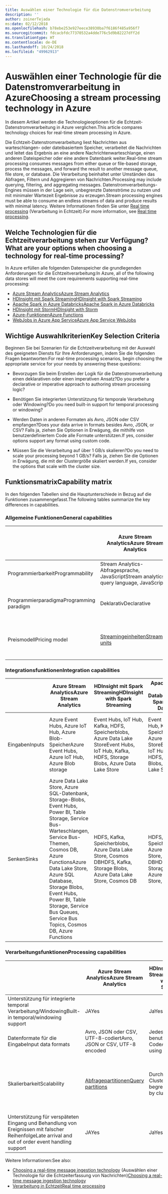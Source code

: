 ```yaml
---
title: Auswählen einer Technologie für die Datenstromverarbeitung
description: ''
author: zoinerTejada
ms:date: 02/12/2018
ms.openlocfilehash: b78ebe253e927eece38930ba7f6186f485a956f7
ms.sourcegitcommit: fdcacbfdc77370532a4dde776c5d9b82227dff2d
ms.translationtype: HT
ms.contentlocale: de-DE
ms.lasthandoff: 10/24/2018
ms.locfileid: "49962913"
---
```

# <a name="choosing-a-stream-processing-technology-in-azure"></a><span data-ttu-id="005db-102">Auswählen einer Technologie für die Datenstromverarbeitung in Azure</span><span class="sxs-lookup"><span data-stu-id="005db-102">Choosing a stream processing technology in Azure</span></span>

<span data-ttu-id="005db-103">In diesem Artikel werden die Technologieoptionen für die Echtzeit-Datenstromverarbeitung in Azure verglichen.</span><span class="sxs-lookup"><span data-stu-id="005db-103">This article compares technology choices for real-time stream processing in Azure.</span></span>

<span data-ttu-id="005db-104">Die Echtzeit-Datenstromverarbeitung liest Nachrichten aus warteschlangen- oder dateibasiertem Speicher, verarbeitet die Nachrichten und leitet das Ergebnis an eine andere Nachrichtenwarteschlange, einen anderen Dateispeicher oder eine andere Datenbank weiter.</span><span class="sxs-lookup"><span data-stu-id="005db-104">Real-time stream processing consumes messages from either queue or file-based storage, process the messages, and forward the result to another message queue, file store, or database.</span></span> <span data-ttu-id="005db-105">Die Verarbeitung beinhaltet unter Umständen das Abfragen, Filtern und Aggregieren von Nachrichten.</span><span class="sxs-lookup"><span data-stu-id="005db-105">Processing may include querying, filtering, and aggregating messages.</span></span> <span data-ttu-id="005db-106">Datenstromverarbeitungs-Engines müssen in der Lage sein, unbegrenzte Datenströme zu nutzen und mit minimaler Wartezeit Ergebnisse zu erzeugen.</span><span class="sxs-lookup"><span data-stu-id="005db-106">Stream processing engines must be able to consume an endless streams of data and produce results with minimal latency.</span></span> <span data-ttu-id="005db-107">Weitere Informationen finden Sie unter [Real time processing](../big-data/real-time-processing.md) (Verarbeitung in Echtzeit).</span><span class="sxs-lookup"><span data-stu-id="005db-107">For more information, see [Real time processing](../big-data/real-time-processing.md).</span></span>

## <a name="what-are-your-options-when-choosing-a-technology-for-real-time-processing"></a><span data-ttu-id="005db-108">Welche Technologien für die Echtzeitverarbeitung stehen zur Verfügung?</span><span class="sxs-lookup"><span data-stu-id="005db-108">What are your options when choosing a technology for real-time processing?</span></span>
<span data-ttu-id="005db-109">In Azure erfüllen alle folgenden Datenspeicher die grundlegenden Anforderungen für die Echtzeitverarbeitung:</span><span class="sxs-lookup"><span data-stu-id="005db-109">In Azure, all of the following data stores will meet the core requirements supporting real-time processing:</span></span>
- [<span data-ttu-id="005db-110">Azure Stream Analytics</span><span class="sxs-lookup"><span data-stu-id="005db-110">Azure Stream Analytics</span></span>](/azure/stream-analytics/)
- [<span data-ttu-id="005db-111">HDInsight mit Spark Streaming</span><span class="sxs-lookup"><span data-stu-id="005db-111">HDInsight with Spark Streaming</span></span>](/azure/hdinsight/spark/apache-spark-streaming-overview)
- [<span data-ttu-id="005db-112">Apache Spark in Azure Databricks</span><span class="sxs-lookup"><span data-stu-id="005db-112">Apache Spark in Azure Databricks</span></span>](/azure/azure-databricks/)
- [<span data-ttu-id="005db-113">HDInsight mit Storm</span><span class="sxs-lookup"><span data-stu-id="005db-113">HDInsight with Storm</span></span>](/azure/hdinsight/storm/apache-storm-overview)
- [<span data-ttu-id="005db-114">Azure-Funktionen</span><span class="sxs-lookup"><span data-stu-id="005db-114">Azure Functions</span></span>](/azure/azure-functions/functions-overview)
- [<span data-ttu-id="005db-115">WebJobs in Azure App Service</span><span class="sxs-lookup"><span data-stu-id="005db-115">Azure App Service WebJobs</span></span>](/azure/app-service/web-sites-create-web-jobs)

## <a name="key-selection-criteria"></a><span data-ttu-id="005db-116">Wichtige Auswahlkriterien</span><span class="sxs-lookup"><span data-stu-id="005db-116">Key Selection Criteria</span></span>

<span data-ttu-id="005db-117">Beginnen Sie bei Szenarien für die Echtzeitverarbeitung mit der Auswahl des geeigneten Diensts für Ihre Anforderungen, indem Sie die folgenden Fragen beantworten:</span><span class="sxs-lookup"><span data-stu-id="005db-117">For real-time processing scenarios, begin choosing the appropriate service for your needs by answering these questions:</span></span>

- <span data-ttu-id="005db-118">Bevorzugen Sie beim Erstellen der Logik für die Datenstromverarbeitung einen deklarativen oder einen imperativen Ansatz?</span><span class="sxs-lookup"><span data-stu-id="005db-118">Do you prefer a declarative or imperative approach to authoring stream processing logic?</span></span>

- <span data-ttu-id="005db-119">Benötigen Sie integrierten Unterstützung für temporale Verarbeitung oder Windowing?</span><span class="sxs-lookup"><span data-stu-id="005db-119">Do you need built-in support for temporal processing or windowing?</span></span>

- <span data-ttu-id="005db-120">Werden Daten in anderen Formaten als Avro, JSON oder CSV empfangen?</span><span class="sxs-lookup"><span data-stu-id="005db-120">Does your data arrive in formats besides Avro, JSON, or CSV?</span></span> <span data-ttu-id="005db-121">Falls ja, ziehen Sie Optionen in Erwägung, die mithilfe von benutzerdefiniertem Code alle Formate unterstützen.</span><span class="sxs-lookup"><span data-stu-id="005db-121">If yes, consider options support any format using custom code.</span></span>

- <span data-ttu-id="005db-122">Müssen Sie die Verarbeitung auf über 1 GB/s skalieren?</span><span class="sxs-lookup"><span data-stu-id="005db-122">Do you need to scale your processing beyond 1 GB/s?</span></span> <span data-ttu-id="005db-123">Falls ja, ziehen Sie die Optionen in Erwägung, die mit der Clustergröße skaliert werden.</span><span class="sxs-lookup"><span data-stu-id="005db-123">If yes, consider the options that scale with the cluster size.</span></span> 

## <a name="capability-matrix"></a><span data-ttu-id="005db-124">Funktionsmatrix</span><span class="sxs-lookup"><span data-stu-id="005db-124">Capability matrix</span></span>

<span data-ttu-id="005db-125">In den folgenden Tabellen sind die Hauptunterschiede in Bezug auf die Funktionen zusammengefasst.</span><span class="sxs-lookup"><span data-stu-id="005db-125">The following tables summarize the key differences in capabilities.</span></span> 

### <a name="general-capabilities"></a><span data-ttu-id="005db-126">Allgemeine Funktionen</span><span class="sxs-lookup"><span data-stu-id="005db-126">General capabilities</span></span>

| | <span data-ttu-id="005db-127">Azure Stream Analytics</span><span class="sxs-lookup"><span data-stu-id="005db-127">Azure Stream Analytics</span></span> | <span data-ttu-id="005db-128">HDInsight mit Spark Streaming</span><span class="sxs-lookup"><span data-stu-id="005db-128">HDInsight with Spark Streaming</span></span> | <span data-ttu-id="005db-129">Apache Spark in Azure Databricks</span><span class="sxs-lookup"><span data-stu-id="005db-129">Apache Spark in Azure Databricks</span></span> | <span data-ttu-id="005db-130">HDInsight mit Storm</span><span class="sxs-lookup"><span data-stu-id="005db-130">HDInsight with Storm</span></span> | <span data-ttu-id="005db-131">Azure-Funktionen</span><span class="sxs-lookup"><span data-stu-id="005db-131">Azure Functions</span></span> | <span data-ttu-id="005db-132">WebJobs in Azure App Service</span><span class="sxs-lookup"><span data-stu-id="005db-132">Azure App Service WebJobs</span></span> |
| --- | --- | --- | --- | --- | --- | --- | 
| <span data-ttu-id="005db-133">Programmierbarkeit</span><span class="sxs-lookup"><span data-stu-id="005db-133">Programmability</span></span> | <span data-ttu-id="005db-134">Stream Analytics-Abfragesprache, JavaScript</span><span class="sxs-lookup"><span data-stu-id="005db-134">Stream analytics query language, JavaScript</span></span> | <span data-ttu-id="005db-135">Scala, Python, Java</span><span class="sxs-lookup"><span data-stu-id="005db-135">Scala, Python, Java</span></span> | <span data-ttu-id="005db-136">Scala, Python, Java, R</span><span class="sxs-lookup"><span data-stu-id="005db-136">Scala, Python, Java, R</span></span> | <span data-ttu-id="005db-137">Java, C#</span><span class="sxs-lookup"><span data-stu-id="005db-137">Java, C#</span></span> | <span data-ttu-id="005db-138">C#, F#, Node.js</span><span class="sxs-lookup"><span data-stu-id="005db-138">C#, F#, Node.js</span></span> | <span data-ttu-id="005db-139">C#, Node.js, PHP, Java, Python</span><span class="sxs-lookup"><span data-stu-id="005db-139">C#, Node.js, PHP, Java, Python</span></span> |
| <span data-ttu-id="005db-140">Programmierparadigma</span><span class="sxs-lookup"><span data-stu-id="005db-140">Programming paradigm</span></span> | <span data-ttu-id="005db-141">Deklarativ</span><span class="sxs-lookup"><span data-stu-id="005db-141">Declarative</span></span> | <span data-ttu-id="005db-142">Mischung aus deklarativ und imperativ</span><span class="sxs-lookup"><span data-stu-id="005db-142">Mixture of declarative and imperative</span></span> | <span data-ttu-id="005db-143">Mischung aus deklarativ und imperativ</span><span class="sxs-lookup"><span data-stu-id="005db-143">Mixture of declarative and imperative</span></span> | <span data-ttu-id="005db-144">Imperativ</span><span class="sxs-lookup"><span data-stu-id="005db-144">Imperative</span></span> | <span data-ttu-id="005db-145">Imperativ</span><span class="sxs-lookup"><span data-stu-id="005db-145">Imperative</span></span> | <span data-ttu-id="005db-146">Imperativ</span><span class="sxs-lookup"><span data-stu-id="005db-146">Imperative</span></span> |    
| <span data-ttu-id="005db-147">Preismodell</span><span class="sxs-lookup"><span data-stu-id="005db-147">Pricing model</span></span> | [<span data-ttu-id="005db-148">Streamingeinheiten</span><span class="sxs-lookup"><span data-stu-id="005db-148">Streaming units</span></span>](https://azure.microsoft.com/pricing/details/stream-analytics/) | <span data-ttu-id="005db-149">Pro Clusterstunde</span><span class="sxs-lookup"><span data-stu-id="005db-149">Per cluster hour</span></span> | [<span data-ttu-id="005db-150">Databricks-Einheiten</span><span class="sxs-lookup"><span data-stu-id="005db-150">Databricks units</span></span>](https://azure.microsoft.com/pricing/details/databricks/) | <span data-ttu-id="005db-151">Pro Clusterstunde</span><span class="sxs-lookup"><span data-stu-id="005db-151">Per cluster hour</span></span> | <span data-ttu-id="005db-152">Nach Funktionsausführung und Ressourcenverbrauch</span><span class="sxs-lookup"><span data-stu-id="005db-152">Per function execution and resource consumption</span></span> | <span data-ttu-id="005db-153">Nach App Service-Plan-Stunde</span><span class="sxs-lookup"><span data-stu-id="005db-153">Per app service plan hour</span></span> |  

### <a name="integration-capabilities"></a><span data-ttu-id="005db-154">Integrationsfunktionen</span><span class="sxs-lookup"><span data-stu-id="005db-154">Integration capabilities</span></span>

| | <span data-ttu-id="005db-155">Azure Stream Analytics</span><span class="sxs-lookup"><span data-stu-id="005db-155">Azure Stream Analytics</span></span> | <span data-ttu-id="005db-156">HDInsight mit Spark Streaming</span><span class="sxs-lookup"><span data-stu-id="005db-156">HDInsight with Spark Streaming</span></span> | <span data-ttu-id="005db-157">Apache Spark in Azure Databricks</span><span class="sxs-lookup"><span data-stu-id="005db-157">Apache Spark in Azure Databricks</span></span> | <span data-ttu-id="005db-158">HDInsight mit Storm</span><span class="sxs-lookup"><span data-stu-id="005db-158">HDInsight with Storm</span></span> | <span data-ttu-id="005db-159">Azure-Funktionen</span><span class="sxs-lookup"><span data-stu-id="005db-159">Azure Functions</span></span> | <span data-ttu-id="005db-160">WebJobs in Azure App Service</span><span class="sxs-lookup"><span data-stu-id="005db-160">Azure App Service WebJobs</span></span> |
| --- | --- | --- | --- | --- | --- | --- | 
| <span data-ttu-id="005db-161">Eingaben</span><span class="sxs-lookup"><span data-stu-id="005db-161">Inputs</span></span> | <span data-ttu-id="005db-162">Azure Event Hubs, Azure IoT Hub, Azure Blob-Speicher</span><span class="sxs-lookup"><span data-stu-id="005db-162">Azure Event Hubs, Azure IoT Hub, Azure Blob storage</span></span>  | <span data-ttu-id="005db-163">Event Hubs, IoT Hub, Kafka, HDFS, Speicherblobs, Azure Data Lake Store</span><span class="sxs-lookup"><span data-stu-id="005db-163">Event Hubs, IoT Hub, Kafka, HDFS, Storage Blobs, Azure Data Lake Store</span></span>  | <span data-ttu-id="005db-164">Event Hubs, IoT Hub, Kafka, HDFS, Speicherblobs, Azure Data Lake Store</span><span class="sxs-lookup"><span data-stu-id="005db-164">Event Hubs, IoT Hub, Kafka, HDFS, Storage Blobs, Azure Data Lake Store</span></span>  | <span data-ttu-id="005db-165">Event Hubs, IoT Hub, Speicherblobs, Azure Data Lake Store</span><span class="sxs-lookup"><span data-stu-id="005db-165">Event Hubs, IoT Hub, Storage Blobs, Azure Data Lake Store</span></span>  | [<span data-ttu-id="005db-166">Unterstützte Bindungen</span><span class="sxs-lookup"><span data-stu-id="005db-166">Supported bindings</span></span>](/azure/azure-functions/functions-triggers-bindings#supported-bindings) | <span data-ttu-id="005db-167">Service Bus, Speicherwarteschlangen, Speicherblobs, Event Hubs, WebHooks, Cosmos DB, Dateien</span><span class="sxs-lookup"><span data-stu-id="005db-167">Service Bus, Storage Queues, Storage Blobs, Event Hubs, WebHooks, Cosmos DB, Files</span></span> |
| <span data-ttu-id="005db-168">Senken</span><span class="sxs-lookup"><span data-stu-id="005db-168">Sinks</span></span> |  <span data-ttu-id="005db-169">Azure Data Lake Store, Azure SQL-Datenbank, Storage-Blobs, Event Hubs, Power BI, Table Storage, Service Bus-Warteschlangen, Service Bus-Themen, Cosmos DB, Azure Functions</span><span class="sxs-lookup"><span data-stu-id="005db-169">Azure Data Lake Store, Azure SQL Database, Storage Blobs, Event Hubs, Power BI, Table Storage, Service Bus Queues, Service Bus Topics, Cosmos DB, Azure Functions</span></span>  | <span data-ttu-id="005db-170">HDFS, Kafka, Speicherblobs, Azure Data Lake Store, Cosmos DB</span><span class="sxs-lookup"><span data-stu-id="005db-170">HDFS, Kafka, Storage Blobs, Azure Data Lake Store, Cosmos DB</span></span> | <span data-ttu-id="005db-171">HDFS, Kafka, Speicherblobs, Azure Data Lake Store, Cosmos DB</span><span class="sxs-lookup"><span data-stu-id="005db-171">HDFS, Kafka, Storage Blobs, Azure Data Lake Store, Cosmos DB</span></span> | <span data-ttu-id="005db-172">Event Hubs, Service Bus, Kafka</span><span class="sxs-lookup"><span data-stu-id="005db-172">Event Hubs, Service Bus, Kafka</span></span> | [<span data-ttu-id="005db-173">Unterstützte Bindungen</span><span class="sxs-lookup"><span data-stu-id="005db-173">Supported bindings</span></span>](/azure/azure-functions/functions-triggers-bindings#supported-bindings) | <span data-ttu-id="005db-174">Service Bus, Speicherwarteschlangen, Speicherblobs, Event Hubs, WebHooks, Cosmos DB, Dateien</span><span class="sxs-lookup"><span data-stu-id="005db-174">Service Bus, Storage Queues, Storage Blobs, Event Hubs, WebHooks, Cosmos DB, Files</span></span> | 

### <a name="processing-capabilities"></a><span data-ttu-id="005db-175">Verarbeitungsfunktionen</span><span class="sxs-lookup"><span data-stu-id="005db-175">Processing capabilities</span></span>

| | <span data-ttu-id="005db-176">Azure Stream Analytics</span><span class="sxs-lookup"><span data-stu-id="005db-176">Azure Stream Analytics</span></span> | <span data-ttu-id="005db-177">HDInsight mit Spark Streaming</span><span class="sxs-lookup"><span data-stu-id="005db-177">HDInsight with Spark Streaming</span></span> | <span data-ttu-id="005db-178">Apache Spark in Azure Databricks</span><span class="sxs-lookup"><span data-stu-id="005db-178">Apache Spark in Azure Databricks</span></span> | <span data-ttu-id="005db-179">HDInsight mit Storm</span><span class="sxs-lookup"><span data-stu-id="005db-179">HDInsight with Storm</span></span> | <span data-ttu-id="005db-180">Azure-Funktionen</span><span class="sxs-lookup"><span data-stu-id="005db-180">Azure Functions</span></span> | <span data-ttu-id="005db-181">WebJobs in Azure App Service</span><span class="sxs-lookup"><span data-stu-id="005db-181">Azure App Service WebJobs</span></span> |
| --- | --- | --- | --- | --- | --- | --- | 
| <span data-ttu-id="005db-182">Unterstützung für integrierte temporal Verarbeitung/Windowing</span><span class="sxs-lookup"><span data-stu-id="005db-182">Built-in temporal/windowing support</span></span> | <span data-ttu-id="005db-183">JA</span><span class="sxs-lookup"><span data-stu-id="005db-183">Yes</span></span> | <span data-ttu-id="005db-184">Ja</span><span class="sxs-lookup"><span data-stu-id="005db-184">Yes</span></span> | <span data-ttu-id="005db-185">Ja</span><span class="sxs-lookup"><span data-stu-id="005db-185">Yes</span></span> | <span data-ttu-id="005db-186">JA</span><span class="sxs-lookup"><span data-stu-id="005db-186">Yes</span></span> | <span data-ttu-id="005db-187">Nein </span><span class="sxs-lookup"><span data-stu-id="005db-187">No</span></span> | <span data-ttu-id="005db-188">Nein </span><span class="sxs-lookup"><span data-stu-id="005db-188">No</span></span> |
| <span data-ttu-id="005db-189">Datenformate für die Eingabe</span><span class="sxs-lookup"><span data-stu-id="005db-189">Input data formats</span></span> | <span data-ttu-id="005db-190">Avro, JSON oder CSV, UTF-8-codiert</span><span class="sxs-lookup"><span data-stu-id="005db-190">Avro, JSON or CSV, UTF-8 encoded</span></span> | <span data-ttu-id="005db-191">Jedes Format mit benutzerdefiniertem Code</span><span class="sxs-lookup"><span data-stu-id="005db-191">Any format using custom code</span></span> | <span data-ttu-id="005db-192">Jedes Format mit benutzerdefiniertem Code</span><span class="sxs-lookup"><span data-stu-id="005db-192">Any format using custom code</span></span> | <span data-ttu-id="005db-193">Jedes Format mit benutzerdefiniertem Code</span><span class="sxs-lookup"><span data-stu-id="005db-193">Any format using custom code</span></span> | <span data-ttu-id="005db-194">Jedes Format mit benutzerdefiniertem Code</span><span class="sxs-lookup"><span data-stu-id="005db-194">Any format using custom code</span></span> | <span data-ttu-id="005db-195">Jedes Format mit benutzerdefiniertem Code</span><span class="sxs-lookup"><span data-stu-id="005db-195">Any format using custom code</span></span> |
| <span data-ttu-id="005db-196">Skalierbarkeit</span><span class="sxs-lookup"><span data-stu-id="005db-196">Scalability</span></span> | [<span data-ttu-id="005db-197">Abfragepartitionen</span><span class="sxs-lookup"><span data-stu-id="005db-197">Query partitions</span></span>](/azure/stream-analytics/stream-analytics-parallelization) | <span data-ttu-id="005db-198">Durch die Clustergröße begrenzt</span><span class="sxs-lookup"><span data-stu-id="005db-198">Bounded by cluster size</span></span> | <span data-ttu-id="005db-199">Durch Konfiguration der Databricks-Clusterskalierung begrenzt</span><span class="sxs-lookup"><span data-stu-id="005db-199">Bounded by Databricks cluster scale configuration</span></span> | <span data-ttu-id="005db-200">Durch die Clustergröße begrenzt</span><span class="sxs-lookup"><span data-stu-id="005db-200">Bounded by cluster size</span></span> | <span data-ttu-id="005db-201">Parallele Verarbeitung von bis zu 200 Funktions-App-Instanzen</span><span class="sxs-lookup"><span data-stu-id="005db-201">Up to 200 function app instances processing in parallel</span></span> | <span data-ttu-id="005db-202">Durch die Kapazität des App Service-Plans begrenzt</span><span class="sxs-lookup"><span data-stu-id="005db-202">Bounded by app service plan capacity</span></span> | 
| <span data-ttu-id="005db-203">Unterstützung für verspäteten Eingang und Behandlung von Ereignissen mit falscher Reihenfolge</span><span class="sxs-lookup"><span data-stu-id="005db-203">Late arrival and out of order event handling support</span></span> | <span data-ttu-id="005db-204">JA</span><span class="sxs-lookup"><span data-stu-id="005db-204">Yes</span></span> | <span data-ttu-id="005db-205">Ja</span><span class="sxs-lookup"><span data-stu-id="005db-205">Yes</span></span> | <span data-ttu-id="005db-206">Ja</span><span class="sxs-lookup"><span data-stu-id="005db-206">Yes</span></span> | <span data-ttu-id="005db-207">JA</span><span class="sxs-lookup"><span data-stu-id="005db-207">Yes</span></span> | <span data-ttu-id="005db-208">Nein </span><span class="sxs-lookup"><span data-stu-id="005db-208">No</span></span> | <span data-ttu-id="005db-209">Nein </span><span class="sxs-lookup"><span data-stu-id="005db-209">No</span></span> |

<span data-ttu-id="005db-210">Weitere Informationen:</span><span class="sxs-lookup"><span data-stu-id="005db-210">See also:</span></span>

- <span data-ttu-id="005db-211">[Choosing a real-time message ingestion technology](./real-time-ingestion.md) (Auswählen einer Technologie für die Echtzeiterfassung von Nachrichten)</span><span class="sxs-lookup"><span data-stu-id="005db-211">[Choosing a real-time message ingestion technology](./real-time-ingestion.md)</span></span>
- [<span data-ttu-id="005db-212">Verarbeitung in Echtzeit</span><span class="sxs-lookup"><span data-stu-id="005db-212">Real time processing</span></span>](../big-data/real-time-processing.md)
